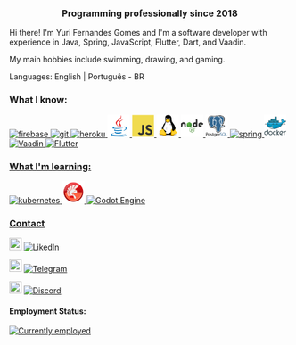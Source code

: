 <h3 align="center">Programming professionally since 2018</h3>

Hi there! I'm Yuri Fernandes Gomes and I'm a software developer with experience in Java, Spring, JavaScript, Flutter, Dart, and Vaadin.

My main hobbies include swimming, drawing, and gaming.

Languages: English | Português - BR


<h3 align="left">What I know:</h3>
<p align="left">
<a title="Firebase" href="https://firebase.google.com/" target="_blank" rel="noreferrer"> <img src="https://www.vectorlogo.zone/logos/firebase/firebase-icon.svg" alt="firebase" width="40" height="40"/> </a><a title="Git" href="https://git-scm.com/" target="_blank" rel="noreferrer"> <img src="https://www.vectorlogo.zone/logos/git-scm/git-scm-icon.svg" alt="git" width="40" height="40"/> </a> <a title="Heroku" href="https://heroku.com" target="_blank" rel="noreferrer"> <img src="https://www.vectorlogo.zone/logos/heroku/heroku-icon.svg" alt="heroku" width="40" height="40"/> </a><a title="Java" href="https://www.java.com" target="_blank" rel="noreferrer"> <img src="https://raw.githubusercontent.com/devicons/devicon/master/icons/java/java-original.svg" alt="java" width="40" height="40"/> </a><a title="JavaScript" href="https://developer.mozilla.org/en-US/docs/Web/JavaScript" target="_blank" rel="noreferrer"> <img src="https://raw.githubusercontent.com/devicons/devicon/master/icons/javascript/javascript-original.svg" alt="javascript" width="40" height="40"/> </a><a title="Linux" href="https://www.linux.org/" target="_blank" rel="noreferrer"> <img src="https://raw.githubusercontent.com/devicons/devicon/master/icons/linux/linux-original.svg" alt="linux" width="40" height="40"/> </a><a title="Node Js" href="https://nodejs.org" target="_blank" rel="noreferrer"> <img src="https://raw.githubusercontent.com/devicons/devicon/master/icons/nodejs/nodejs-original-wordmark.svg" alt="nodejs" width="40" height="40"/> </a><a title="PostgreSQL" href="https://www.postgresql.org" target="_blank" rel="noreferrer"> <img src="https://raw.githubusercontent.com/devicons/devicon/master/icons/postgresql/postgresql-original-wordmark.svg" alt="postgresql" width="40" height="40"/> </a><a title="Spring" href="https://spring.io/" target="_blank" rel="noreferrer"> <img src="https://www.vectorlogo.zone/logos/springio/springio-icon.svg" alt="spring" width="40" height="40"/> </a> <a title="Docker" href="https://www.docker.com/" target="_blank" rel="noreferrer"> <img src="https://raw.githubusercontent.com/devicons/devicon/master/icons/docker/docker-original-wordmark.svg" alt="Docker" width="40" height="40"/> </a>  <a title="Vaadin" href="https://vaadin.com/" target="_blank" rel="noreferrer"> <img src="https://vaadin.com/images/trademark/PNG/VaadinLogomark_RGB_500x500.png" alt="Vaadin" width="40" height="40"/> <a title="Flutter" href="https://flutter.dev/" target="_blank" rel="noreferrer"> <img src="https://www.vectorlogo.zone/logos/flutterio/flutterio-icon.svg" alt="Flutter" width="40" height="40"/>
</p>

<h3 align="left">What I'm learning:</h3>
<p align="left">
<a title="Kubernetes" href="https://kubernetes.io" target="_blank" rel="noreferrer"> <img src="https://www.vectorlogo.zone/logos/kubernetes/kubernetes-icon.svg" alt="kubernetes" width="40" height="40"/> <a title="Delphi" href="https://www.embarcadero.com/br/products/delphi" target="_blank" rel="noreferrer"> <img src="https://github.com/vscode-icons/vscode-icons/blob/master/icons/file_type_delphi.svg" alt="Delphi" width="40" height="40"/> <a title="Godot" href="https://godotengine.org/" target="_blank" rel="noreferrer"> <img src="https://www.vectorlogo.zone/util/preview.html?image=/logos/godotengine/godotengine-icon.svg" alt="Godot Engine" width="40" height="40"/>
</p>

<h3 align="left">Contact</h3>

<img src="https://upload.wikimedia.org/wikipedia/commons/thumb/c/ca/LinkedIn_logo_initials.png/480px-LinkedIn_logo_initials.png" width="22px" height="22px"></img> [![LikedIn](https://img.shields.io/badge/My_LinkedIn-0072B1)](https://linkedin.com/in/yuri-fernandes-527380b9) 

<img src="https://logodownload.org/wp-content/uploads/2017/11/telegram-logo.png" width="22px" height="22px"></img> [![Telegram](https://img.shields.io/badge/Telegram-0088CC)](https://t.me/YuriFernandes150) 

<img src="https://logodownload.org/wp-content/uploads/2017/11/discord-logo-7-1.png" width="22px" height="22px"></img> [![Discord](https://img.shields.io/badge/My_Discord_Profile-5865F2)](https://discordapp.com/users/404054872649105410)

<h4 align="left">Employment Status:</h4>

[![Currently employed](https://img.shields.io/badge/Currently_Employed-brightgreen.svg)](https://www.instagram.com/eas.automacao/)
